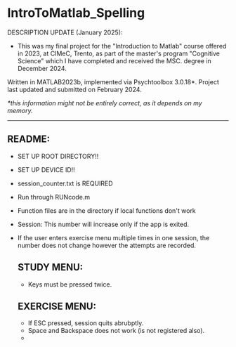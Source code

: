# IntroToMatlab_Spelling

DESCRIPTION UPDATE (January 2025): 
- This was my final project for the "Introduction to Matlab" course offered in 2023, at CIMeC, Trento, as part of the master's program "Cognitive Science" which I have completed and received the MSC. degree in December 2024.

Written in MATLAB2023b, implemented via  Psychtoolbox 3.0.18*. 
Project last updated and submitted on February 2024. 

_*this information might not be entirely correct, as it depends on my memory._
______________________________________________________________________________________________________________________________

## README:
- SET UP ROOT DIRECTORY!!
- SET UP DEVICE ID!!
- session_counter.txt is REQUIRED

- Run through RUNcode.m
- Function files are in the directory if local functions don't work
- Session: This number will increase only if the app is exited.
- If the user enters exercise menu multiple times in one session, the number does not change however the attempts are recorded. 

  ## STUDY MENU:
  - Keys must be pressed twice.

  ## EXERCISE MENU:
  - If ESC pressed, session quits abrubptly.
  - Space and Backspace does not work (is not registered also).
  - 
    
